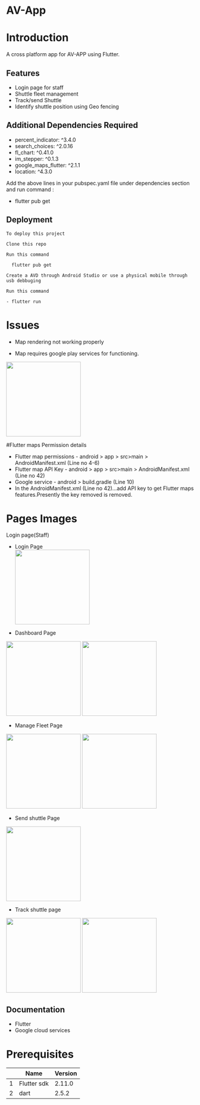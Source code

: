 # AV-App

# Introduction
A cross platform app for AV-APP using Flutter.

## Features
- Login page for staff
- Shuttle fleet management
- Track/send Shuttle
- Identify shuttle position using Geo fencing


## Additional Dependencies Required
- percent_indicator: ^3.4.0
- search_choices: ^2.0.16
- fl_chart: ^0.41.0
- im_stepper: ^0.1.3 
- google_maps_flutter: ^2.1.1
- location: ^4.3.0

Add the above lines in your pubspec.yaml file under dependencies section and run command :
- flutter pub get

## Deployment

```
To deploy this project

Clone this repo

Run this command

  flutter pub get

Create a AVD through Android Studio or use a physical mobile through usb debbuging

Run this command

- flutter run
```

# Issues
 - Map rendering not working properly

 - Map requires google play services for functioning.
  <img src="https://github.com/TechnocultureResearch/AV-App/blob/4836ef9be60a93e14d96469bf79fdb40f385dd32/assets/Screenshots/map_issue.png" width=200 />
  
#Flutter maps Permission details

 - Flutter map permissions - android > app > src>main > AndroidManifest.xml (Line no 4-6)
 - Flutter map API Key - android > app > src>main > AndroidManifest.xml (Line no 42)
 - Google service - android > build.gradle (Line 10)
 - In the AndroidManifest.xml (Line no 42)...add API key to get Flutter maps features.Presently the key removed is removed.


# Pages Images

Login page(Staff)

- Login Page  
  <img src="https://github.com/TechnocultureResearch/AV-App/blob/dd097f6f0f1e9a5cf302a572ae29e2ed9f06f72c/assets/Screenshots/Login_page.png" width=200 />



 - Dashboard Page
  <img src="https://github.com/TechnocultureResearch/AV-App/blob/5888feab174a4680c2103150dee01bc0dc2ae82d/assets/Screenshots/dashboard1.jpg" width=200 />
  <img src="https://github.com/TechnocultureResearch/AV-App/blob/5888feab174a4680c2103150dee01bc0dc2ae82d/assets/Screenshots/dashboard%202.jpg" width=200 />

 - Manage Fleet Page
  <img src="https://github.com/TechnocultureResearch/AV-App/blob/eb82f4f979bc31ec6341d04b0b89eb10dcf45e6b/assets/Screenshots/manage_fleet1.jpg" width=200 />
  <img src="https://github.com/TechnocultureResearch/AV-App/blob/eb82f4f979bc31ec6341d04b0b89eb10dcf45e6b/assets/Screenshots/manage_fleet2.jpg" width=200 />

 - Send shuttle Page
  <img src="https://github.com/TechnocultureResearch/AV-App/blob/933df9d9b139793dfbcd77a829dcc879a39e3fe7/assets/Screenshots/send_shuttle.png" width=200 />
 
 - Track shuttle page
  <img src="https://github.com/TechnocultureResearch/AV-App/blob/933df9d9b139793dfbcd77a829dcc879a39e3fe7/assets/Screenshots/track_shuttle1.jpg" width=200 />
  <img src="https://github.com/TechnocultureResearch/AV-App/blob/933df9d9b139793dfbcd77a829dcc879a39e3fe7/assets/Screenshots/track_shuttle2.jpg" width=200 />
  


## Documentation

- Flutter
- Google cloud services


# Prerequisites

|  | Name | Version |
| --- | --- | --- |
| 1 | Flutter sdk | 2.11.0  |
| 2 | dart | 2.5.2  |